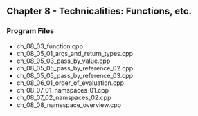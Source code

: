 ## Chapter 8 - Technicalities: Functions, etc.

### Program Files
* ch\_08\_03\_function.cpp
* ch\_08\_05\_01\_args\_and\_return\_types.cpp
* ch\_08\_05\_03\_pass\_by\_value.cpp
* ch\_08\_05\_05\_pass\_by\_reference\_02.cpp
* ch\_08\_05\_05\_pass\_by\_reference\_03.cpp
* ch\_08\_06\_01\_order\_of\_evaluation.cpp
* ch\_08\_07\_01\_namspaces\_01.cpp
* ch\_08\_07\_02\_namspaces\_02.cpp
* ch\_08\_08\_namespace\_overview.cpp 
